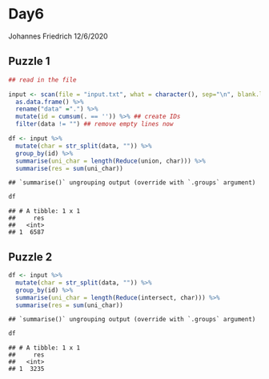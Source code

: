 Day6
================
Johannes Friedrich
12/6/2020

## Puzzle 1

``` r
## read in the file

input <- scan(file = "input.txt", what = character(), sep="\n", blank.lines.skip=FALSE) %>% 
  as.data.frame() %>% 
  rename("data" =".") %>% 
  mutate(id = cumsum(. == '')) %>% ## create IDs
  filter(data != "") ## remove empty lines now
```

``` r
df <- input %>% 
  mutate(char = str_split(data, "")) %>% 
  group_by(id) %>% 
  summarise(uni_char = length(Reduce(union, char))) %>% 
  summarise(res = sum(uni_char))
```

    ## `summarise()` ungrouping output (override with `.groups` argument)

``` r
df
```

    ## # A tibble: 1 x 1
    ##     res
    ##   <int>
    ## 1  6587

## Puzzle 2

``` r
df <- input %>% 
  mutate(char = str_split(data, "")) %>% 
  group_by(id) %>% 
  summarise(uni_char = length(Reduce(intersect, char))) %>% 
  summarise(res = sum(uni_char))
```

    ## `summarise()` ungrouping output (override with `.groups` argument)

``` r
df
```

    ## # A tibble: 1 x 1
    ##     res
    ##   <int>
    ## 1  3235

